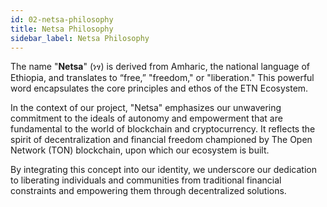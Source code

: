 ```yaml
---
id: 02-netsa-philosophy
title: Netsa Philosophy
sidebar_label: Netsa Philosophy
---
```


The name "**Netsa**" (ነፃ) is derived from Amharic, the national language of Ethiopia, and translates to “free,” "freedom," or "liberation." This powerful word encapsulates the core principles and ethos of the ETN Ecosystem.

In the context of our project, "Netsa" emphasizes our unwavering commitment to the ideals of autonomy and empowerment that are fundamental to the world of blockchain and cryptocurrency. It reflects the spirit of decentralization and financial freedom championed by The Open Network (TON) blockchain, upon which our ecosystem is built.

By integrating this concept into our identity, we underscore our dedication to liberating individuals and communities from traditional financial constraints and empowering them through decentralized solutions.
